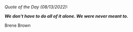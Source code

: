*Quote of the Day (08/13/2022):*

_**We don't have to do all of it alone. We were never meant to.**_

Brene Brown